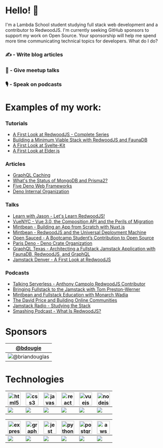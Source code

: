 # Hello! :wave:

I'm a Lambda School student studying full stack web development and a contributor to RedwoodJS. I'm currently seeking GitHub sponsors to support my work on Open Source. Your sponsorship will help me spend more time communicating technical topics for developers. What do I do?

### :writing_hand: - Write blog articles  
### :speech_balloon: - Give meetup talks  
### :studio_microphone: - Speak on podcasts  

# Examples of my work:

### Tutorials

* [A First Look at RedwoodJS - Complete Series](https://community.redwoodjs.com/t/a-first-look-at-redwoodjs-complete-series/1143)
* [Building a Minimum Viable Stack with RedwoodJS and FaunaDB](https://fauna.com/blog/building-a-minimum-viable-stack-with-redwoodjs-and-faunadb)
* [A First Look at Svelte-Kit](https://dev.to/ajcwebdev/a-first-look-at-svelte-kit-372h)
* [A First Look at Elder.js](https://dev.to/ajcwebdev/a-first-look-at-elder-js-part-1-setup-3f92)

### Articles

* [GraphQL Caching](https://dev.to/ajcwebdev/graphql-caching-42ep)
* [What's the Status of MongoDB and Prisma2?](https://dev.to/ajcwebdev/what-s-the-status-of-mongodb-and-prisma2-h20)
* [Five Deno Web Frameworks](https://dev.to/ajcwebdev/five-deno-web-frameworks-23k1)
* [Deno Internal Organization](https://dev.to/ajcwebdev/deno-internal-organization-10mj)

### Talks

* [Learn with Jason - Let's Learn RedwoodJS!](https://www.youtube.com/watch?v=o9JVHmYvs9Q)
* [VueNYC - Vue 3.0, the Composition API and the Perils of Migration](https://www.meetup.com/vueJsNYC/events/274739702/)
* [Mintbean - Building an App from Scratch with Nuxt.js](https://www.eventbrite.ca/e/learn-how-to-build-an-app-from-scratch-with-nuxtjs-tickets-126604155437)
* [Mintbean - RedwoodJS and the Universal Deployment Machine](https://www.eventbrite.ca/e/redwoodjs-and-the-universal-deployment-machine-with-anthony-campolo-tickets-126471211799)
* [Open Sauced - A Bootcamp Student’s Contribution to Open Source](https://www.youtube.com/watch?v=yEyz2WXrqdo)
* [Paris Deno - Deno Crate Organization](https://www.youtube.com/watch?v=AOvg_GbnsbA)
* [GraphQL Texas - Architecting a Fullstack Jamstack Application with FaunaDB, RedwoodJS, and GraphQL](https://www.youtube.com/watch?v=J-StXLZXG98)
* [Jamstack Denver - A First Look at RedwoodJS](https://www.youtube.com/watch?v=0krdC_D42IU)

### Podcasts

* [Talking Serverless - Anthony Campolo RedwoodJS Contributor](https://www.talkingserverless.io/?wix-music-track-id=5123793965023232&wix-music-comp-id=comp-kdpjg7ey)
* [Bringing Fullstack to the Jamstack with Tom Preston-Werner](https://fsjam.org/episodes/episode-4-bringing-fullstack-to-the-jamstack-with-tom-preston-werner)
* [Mintbean and Fullstack Education with Monarch Wadia](https://fsjam.org/episodes/episode-3-monarch-wadia-mintbean-and-fullstack-education)
* [The David Price and Building Online Communities](https://fsjam.org/episodes/episode-2-the-david-price-and-building-online-communities)
* [Jamstack Radio - Studying the Stack](https://www.heavybit.com/library/podcasts/jamstack-radio/ep-66-studying-the-stack-with-anthony-campolo/)
* [Smashing Podcast - What Is RedwoodJS?](https://podcast.smashingmagazine.com/episodes/what-is-redwoodjs-with-anthony-campolo)

# Sponsors

|[@bdougie](https://github.com/bdougie) |
|--- |
|![@briandouglas](https://avatars0.githubusercontent.com/u/5713670?s=460&v=4)|

# Technologies

|<img src="https://devicons.github.io/devicon/devicon.git/icons/html5/html5-original-wordmark.svg" alt="html5" width="40" height="40"/>|<img src="https://devicons.github.io/devicon/devicon.git/icons/css3/css3-original-wordmark.svg" alt="css3" width="40" height="40"/>|<img src="https://devicons.github.io/devicon/devicon.git/icons/javascript/javascript-original.svg" alt="javascript" width="40" height="40"/>|<img src="https://devicons.github.io/devicon/devicon.git/icons/react/react-original-wordmark.svg" alt="react" width="40" height="40"/>|<img src="https://devicons.github.io/devicon/devicon.git/icons/vuejs/vuejs-original-wordmark.svg" alt="vuejs" width="40" height="40"/>|<img src="https://devicons.github.io/devicon/devicon.git/icons/nodejs/nodejs-original-wordmark.svg" alt="nodejs" width="40" height="40"/>|
|-|-|-|-|-|-|
|![](https://img.shields.io/badge/HTML5-informational?style=flat&logoColor=white&color=2bbc8a)|![](https://img.shields.io/badge/CSS3-informational?style=flat&logoColor=white&color=2bbc8a)|![](https://img.shields.io/badge/JavaScript-informational?style=flat&logoColor=white&color=2bbc8a)|![](https://img.shields.io/badge/React-informational?style=flat&logoColor=white&color=2bbc8a)|![](https://img.shields.io/badge/Vue.js-informational?style=flat&logoColor=white&color=2bbc8a)|![](https://img.shields.io/badge/Node.js-informational?style=flat&logoColor=white&color=2bbc8a)|

|<img src="https://devicons.github.io/devicon/devicon.git/icons/express/express-original-wordmark.svg" alt="express" width="40" height="40"/>|<img src="https://www.vectorlogo.zone/logos/graphql/graphql-icon.svg" alt="graphql" width="40" height="40"/>|<img src="https://www.vectorlogo.zone/logos/jestjsio/jestjsio-icon.svg" alt="jest" width="40" height="40"/>|<img src="https://devicons.github.io/devicon/devicon.git/icons/python/python-original.svg" alt="python" width="40" height="40"/>|<img src="https://devicons.github.io/devicon/devicon.git/icons/postgresql/postgresql-original-wordmark.svg" alt="postgresql" width="40" height="40"/>|<img src="https://devicons.github.io/devicon/devicon.git/icons/amazonwebservices/amazonwebservices-original-wordmark.svg" alt="aws" width="40" height="40"/>|
|-|-|-|-|-|-|
|![](https://img.shields.io/badge/Express.js-informational?style=flat&logoColor=white&color=2bbc8a)|![](https://img.shields.io/badge/GraphQL-informational?style=flat&logoColor=white&color=2bbc8a)|![](https://img.shields.io/badge/Jest-informational?style=flat&logoColor=white&color=2bbc8a)|![](https://img.shields.io/badge/Python-informational?style=flat&logoColor=white&color=2bbc8a)|![](https://img.shields.io/badge/PostgreSQL-informational?style=flat&logoColor=white&color=2bbc8a)|![](https://img.shields.io/badge/AWS-informational?style=flat&logoColor=white&color=2bbc8a)|
